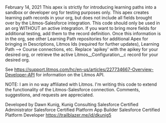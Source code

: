 February 14, 2021
This apex is strictly for introducing learning paths into a sandbox or developer org for testing purposes only.
This apex creates learning path records in your org, but does not include all fields brought over by the Litmos-Salesforce integration. This code should only be used in an org WITHOUT an active integration.
If you want to bring more fields for additional testing, add them to the record definition.
Once this information is in the org, see other Learning Path repositories for additional Apex for bringing in Descriptions, Litmos Ids (required for further updates), Learning Path --> Course connections, etc.
Replace 'apikey' with the apikey for your desired org, or retrieve the active Litmos__Configuration__c record for your desired org.

See https://support.litmos.com/hc/en-us/articles/227734667-Overview-Developer-API for information on the Litmos API.


NOTE: I am in no way affiliated with Litmos. I'm writing this code to extend the functionality of the Litmos-Salesforce connection. Comments, suggestions, and requests are appreciated.

Developed by Dawn Kunig, Kunig Consulting
Salesforce Certified Administrator
Salesforce Certified Platform App Builder
Salesforce Certified Platform Developer
https://trailblazer.me/id/dkunig5

